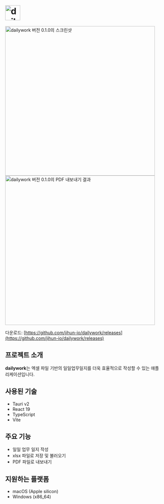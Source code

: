 # <img height="48" alt="dailywork" src="https://github.com/user-attachments/assets/51a060c9-961a-4ea3-a797-c1567b1ac32c" />

<div>
  <img align=top width="480" alt="dailywork 버전 0.1.0의 스크린샷" src="https://github.com/user-attachments/assets/70c9f59a-80cb-47b3-bbf8-42dc298614ea" />
  <img align=top width="480" alt="dailywork 버전 0.1.0의 PDF 내보내기 결과" src="https://github.com/user-attachments/assets/929aeba8-b00b-4181-92b3-e6b00a61865b" />
</div>


다운로드: [https://github.com/jihun-io/dailywork/releases](https://github.com/jihun-io/dailywork/releases)

## 프로젝트 소개

**dailywork**는 엑셀 파일 기반의 일일업무일지를 더욱 효율적으로 작성할 수 있는 애플리케이션입니다. 

## 사용된 기술
- Tauri v2
- React 19
- TypeScript
- Vite

## 주요 기능
- 일일 업무 일지 작성
- xlsx 파일로 저장 및 불러오기
- PDF 파일로 내보내기

## 지원하는 플랫폼
- macOS (Apple silicon)
- Windows (x86_64)

